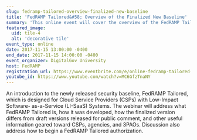 ```yaml
---
slug: fedramp-tailored-overview-finalized-new-baseline
title: 'FedRAMP Tailored&#58; Overview of the Finalized New Baseline'
summary: 'This online event will cover the overview of the FedRAMP Tailored Baseline for Cloud Service Providers &#40;CSPs&#41; with Low-Impact Software- as-a-Service &#40;LI-SaaS&#41; Systems&#46;'
featured_image:
  uid: tile-4
  alt: 'decorative tile'
event_type: online
date: 2017-11-15 13:00:00 -0400
end_date: 2017-11-15 14:00:00 -0400
event_organizer: DigitalGov University
host: FedRAMP
registration_url: https://www.eventbrite.com/e/online-fedramp-tailored-overview-of-the-finalized-new-baseline-registration-39406911132
youtube_id: https://www.youtube.com/watch?v=MC6GfzTnaNY
---
```


An introduction to the newly released security baseline, FedRAMP Tailored, which is designed for Cloud Service Providers (CSPs) with Low-Impact Software- as-a-Service (LI-SaaS) Systems. The webinar will address what FedRAMP Tailored is, how it was developed, how the finalized version differs from draft versions released for public comment, and other useful information geared toward CSPs, agencies, and 3PAOs. Discussion also address how to begin a FedRAMP Tailored authorization.
